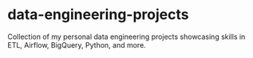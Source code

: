 # data-engineering-projects
Collection of my personal data engineering projects showcasing skills in ETL, Airflow, BigQuery, Python, and more.
